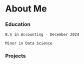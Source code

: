 # About Me
### Education
    B.S in Accounting - December 2024
  
    Minor in Data Science
  
### Projects
